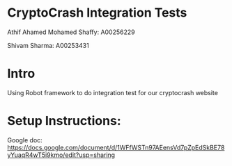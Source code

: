 # CryptoCrash Integration Tests

Athif Ahamed Mohamed Shaffy: A00256229

Shivam Sharma: A00253431

# Intro

Using Robot framework to do integration test for our cryptocrash website 


# Setup Instructions:
Google doc: https://docs.google.com/document/d/1WFfWSTn97AEensVd7pZpEdSkBE78yYuaqR4wT5i9kmo/edit?usp=sharing
